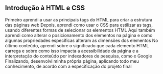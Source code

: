 ## Introdução à HTML e CSS


Primeiro aprendi a usar as principais tags do HTML para criar a estrutura das páginas web
Depois, aprendi como usar o CSS para estilizar as tags, usando diferentes formas de selecionar os elementos HTML
Aqui também aprendi como alterar o posicionamento dos elementos na página e como algumas propriedades específicas alteram as dimensões dos elementos
No último conteúdo, aprendi sobre o significado que cada elemento HTML carrega e sobre como isso impacta a acessibilidade da página e a interpretação do conteúdo por indexadores de pesquisa, como o Google
Finalizando, desenvolvi minha própria página, aplicando todo meu conhecimento, de acordo com a especificação do projeto final
